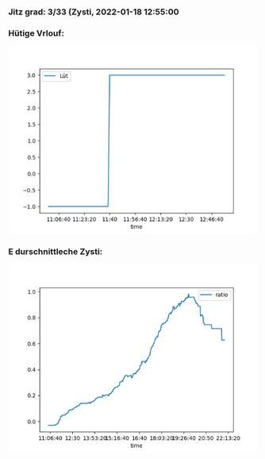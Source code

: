 ### Jitz grad: 3/33 (Zysti, 2022-01-18 12:55:00

### Hütige Vrlouf:
![Graph](Today.png)

### E durschnittleche Zysti:
![Graph](Zysti.png)
